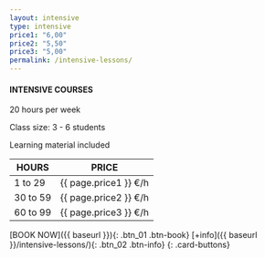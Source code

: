 ```yaml
---
layout: intensive
type: intensive
price1: "6,00"
price2: "5,50"
price3: "5,00"
permalink: /intensive-lessons/
---
```


#### INTENSIVE COURSES

20 hours per week

Class size: 3 - 6 students

Learning material included

HOURS | PRICE
-------|---------
1 to 29  | {{ page.price1 }} €/h
30 to 59 | {{ page.price2 }} €/h
60 to 99 | {{ page.price3 }}  €/h

[BOOK NOW]({{ baseurl }}){: .btn_01 .btn-book}
[+info]({{ baseurl }}/intensive-lessons/){: .btn_02 .btn-info}
{: .card-buttons}
